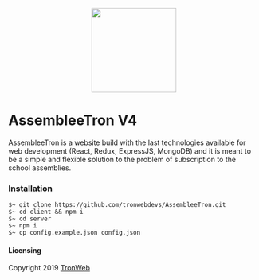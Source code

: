 <p align="center">
  <img width="170" height="170" src="https://www.tronweb.it/wp-content/uploads/2018/09/tw-logo.png">
</p>

# AssembleeTron V4
AssembleeTron is a website build with the last technologies available for web development (React, Redux, ExpressJS, MongoDB) and it is meant to be a simple and flexible solution to the problem of subscription to the school assemblies.

### Installation
```
$~ git clone https://github.com/tronwebdevs/AssembleeTron.git
$~ cd client && npm i
$~ cd server
$~ npm i
$~ cp config.example.json config.json
```

#### Licensing
Copyright 2019 [TronWeb](https://www.tronweb.it)
